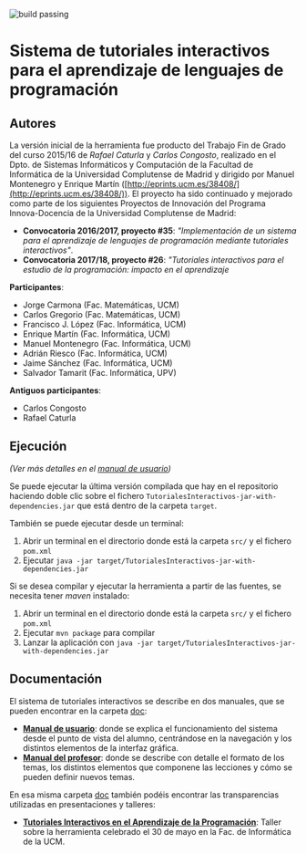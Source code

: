 ![build passing](https://travis-ci.org/emartinm/TutorialesInteractivos.svg?branch=master)

# Sistema de tutoriales interactivos para el aprendizaje de lenguajes de programación 

## Autores
La versión inicial de la herramienta fue producto del Trabajo Fin de Grado del curso 2015/16 de *Rafael Caturla* y 
*Carlos Congosto*, realizado en el Dpto. de Sistemas Informáticos y Computación de la Facultad de Informática de la Universidad Complutense de Madrid y dirigido por Manuel
Montenegro y Enrique Martín ([http://eprints.ucm.es/38408/](http://eprints.ucm.es/38408/)). 
El proyecto ha sido continuado y mejorado como parte de los siguientes Proyectos de Innovación del Programa Innova-Docencia de la 
Universidad Complutense de Madrid: 
* **Convocatoria 2016/2017, proyecto #35**: *"Implementación de un sistema para el aprendizaje de lenguajes de programación mediante tutoriales interactivos"*.
* **Convocatoria 2017/18, proyecto #26**: *"Tutoriales interactivos para el estudio de la programación: impacto en el aprendizaje*  

**Participantes**:
* Jorge Carmona (Fac. Matemáticas, UCM)
* Carlos Gregorio (Fac. Matemáticas, UCM)
* Francisco J. López (Fac. Informática, UCM)
* Enrique Martín (Fac. Informática, UCM)
* Manuel Montenegro (Fac. Informática, UCM)
* Adrián Riesco (Fac. Informática, UCM)
* Jaime Sánchez (Fac. Informática, UCM)
* Salvador Tamarit (Fac. Informática, UPV)

**Antiguos participantes**:
* Carlos Congosto
* Rafael Caturla

## Ejecución
_(Ver más detalles en el [manual de usuario](doc/Manual_usuario.pdf))_

Se puede ejecutar la última versión compilada que hay en el repositorio haciendo 
doble clic sobre el fichero `TutorialesInteractivos-jar-with-dependencies.jar` 
que está dentro de la carpeta `target`. 

También se puede ejecutar desde un terminal:
  1. Abrir un terminal en el directorio donde está la carpeta `src/` y el fichero `pom.xml`
  1. Ejecutar `java -jar target/TutorialesInteractivos-jar-with-dependencies.jar`

Si se desea compilar y ejecutar la herramienta a partir de las fuentes, se necesita tener *maven* instalado:
  1. Abrir un terminal en el directorio donde está la carpeta `src/` y el fichero `pom.xml`
  1. Ejecutar `mvn package` para compilar
  2. Lanzar la aplicación con `java -jar target/TutorialesInteractivos-jar-with-dependencies.jar`
  
##  Documentación

El sistema de tutoriales interactivos se describe en dos manuales, que se pueden encontrar en la carpeta 
[doc](doc/):

 - **[Manual de usuario](doc/Manual_usuario.pdf)**: 
  donde se explica el funcionamiento del sistema desde el punto de vista del
  alumno, centrándose en la navegación y los distintos elementos de la interfaz gráfica.
 - **[Manual del profesor](doc/Manual_crear_lecciones.pdf)**:
  donde se describe con detalle el formato de los temas, los distintos elementos que componene las lecciones y cómo 
   se pueden definir nuevos temas.
   
En esa misma carpeta [doc](doc/) también podéis encontrar las transparencias utilizadas
en presentaciones y talleres:
 - **[Tutoriales Interactivos en el Aprendizaje de la Programación](doc/Taller_FDI_2017.pdf)**: Taller
 sobre la herramienta celebrado el 30 de mayo en la Fac. de Informática de la UCM.
